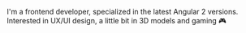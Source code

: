 I'm a frontend developer, specialized in the latest Angular 2 versions. Interested in UX/UI design, a little bit in 3D models and gaming 🎮
